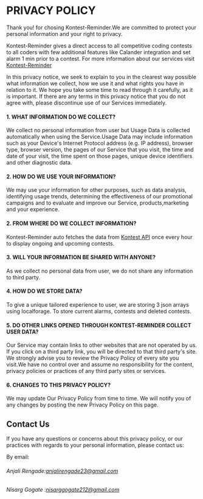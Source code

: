 # PRIVACY POLICY
Thank you! for chosing Kontest-Reminder.We are committed to protect your personal information and your right to privacy.  

Kontest-Reminder gives a direct access to all competitive coding contests to all coders with few additional features like Calander integration and set alarm 1 min prior to a contest. 
For more information about our services visit [Kontest-Reminder](https://nisarg0.github.io/Kontest-Reminder/)

In this privacy notice, we seek to explain to you in the clearest way possible what information we collect, how we use it and what rights you have in relation to it. We hope you take some time to read through it carefully, as it is important. If there are any terms in this privacy notice that you do not agree with, please discontinue use of our Services immediately.

#### 1. WHAT INFORMATION DO WE COLLECT?
We collect no personal information from user but Usage Data is collected automatically when using the Service.Usage Data may include information such as your Device's Internet Protocol address (e.g. IP address), browser type, browser version, the pages of our Service that you visit, the time and date of your visit, the time spent on those pages, unique device identifiers and other diagnostic data. 

#### 2. HOW DO WE USE YOUR INFORMATION?
We may use your information for other purposes, such as data analysis, identifying usage trends, determining the effectiveness of our promotional campaigns and to evaluate and improve our Service, products,marketing and your experience.

#### 2. FROM WHERE DO WE COLLECT INFORMATION?
Kontest-Reminder auto fetches the data from [Kontest API](https://www.kontests.net/) once every hour to display ongoing and upcoming contests.

#### 3. WILL YOUR INFORMATION BE SHARED WITH ANYONE?
As we collect no personal data from user, we do not share any information to third party.

#### 4. HOW DO WE STORE DATA?
To give a unique tailored experience to user, we are storing 3 json arrays using localforage. To store current alarms, contests and deleted contests.

#### 5. DO OTHER LINKS OPENED THROUGH KONTEST-REMINDER COLLECT USER DATA?
Our Service may contain links to other websites that are not operated by us. If you click on a third party link, you will be directed to that third party's site. We strongly advise you to review the Privacy Policy of every site you visit.We have no control over and assume no responsibility for the content, privacy policies or practices of any third party sites or services.

#### 6. CHANGES TO THIS PRIVACY POLICY?
We may update Our Privacy Policy from time to time. We will notify you of any changes by posting the new Privacy Policy on this page.

## Contact Us
If you have any questions or concerns about this privacy policy, or our practices with regards to your personal information, please contact us:

By email: 
###### Anjali Rengade:[anjalirengade23@gmail.com](anjalirengade23@gmail.com )
###### Nisarg Gogate :[nisarggogate212@gmail.com](nisarggogate212@gmail.com)




